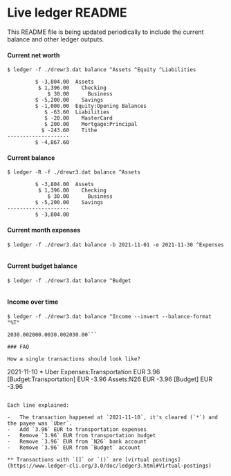 # Live ledger README

This README file is being updated periodically to include the current balance and other ledger outputs.

#### Current net worth

`$ ledger -f ./drewr3.dat balance ^Assets ^Equity ^Liabilities`

```
         $ -3,804.00  Assets
          $ 1,396.00    Checking
             $ 30.00      Business
         $ -5,200.00    Savings
         $ -1,000.00  Equity:Opening Balances
            $ -63.60  Liabilities
            $ -20.00    MasterCard
            $ 200.00    Mortgage:Principal
           $ -243.60    Tithe
--------------------
         $ -4,867.60
```

#### Current balance

`$ ledger -R -f ./drewr3.dat balance ^Assets`

```
         $ -3,804.00  Assets
          $ 1,396.00    Checking
             $ 30.00      Business
         $ -5,200.00    Savings
--------------------
         $ -3,804.00
```

#### Current month expenses

`$ ledger -f ./drewr3.dat balance -b 2021-11-01 -e 2021-11-30 ^Expenses`

```
```

#### Current budget balance

`$ ledger -f ./drewr3.dat balance ^Budget`

```
```

#### Income over time

`$ ledger -f ./drewr3.dat balance ^Income --invert --balance-format "%T"`

```
2030.002000.0030.002030.00```

### FAQ

How a single transactions should look like?

```
2021-11-10	*	Uber
	Expenses:Transportation		EUR 3.96
	[Budget:Transportation]		EUR -3.96
	Assets:N26		EUR -3.96
	[Budget]		EUR -3.96
```

Each line explained:

-   The transaction happened at `2021-11-10`, it's cleared (`*`) and the payee was `Uber`.
-   Add `3.96` EUR to transportation expenses
-   Remove `3.96` EUR from transportation budget
-   Remove `3.96` EUR from `N26` bank account
-   Remove `3.96` EUR from `Budget` account

** Transactions with `[]` or `()` are [virtual postings](https://www.ledger-cli.org/3.0/doc/ledger3.html#Virtual-postings)

